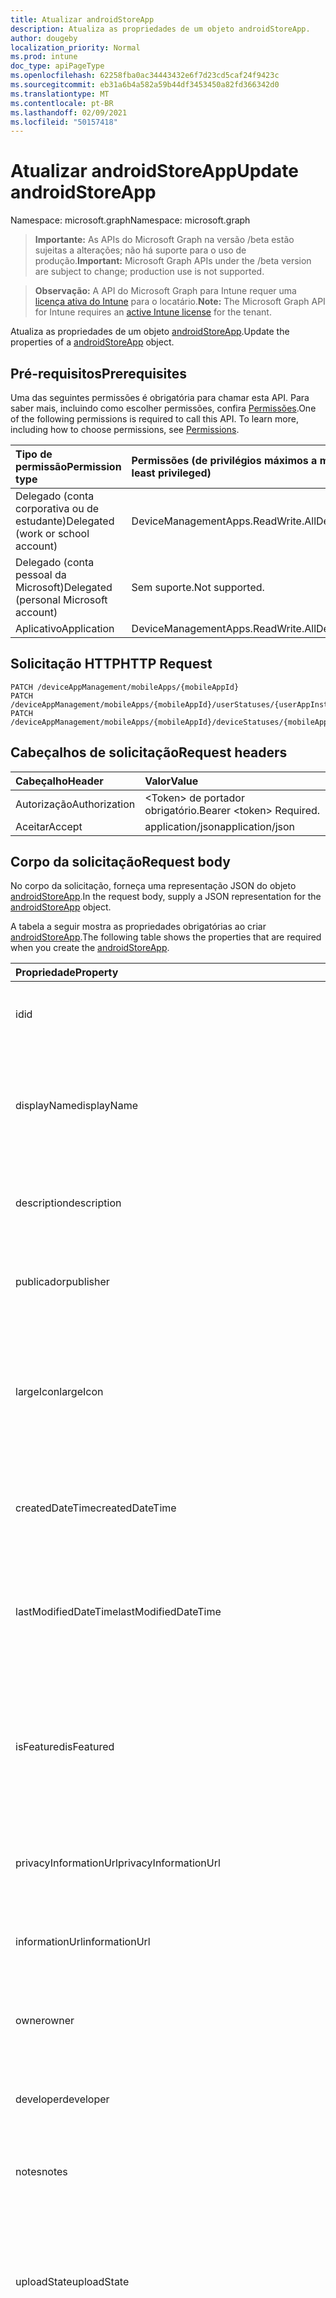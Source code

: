 ```yaml
---
title: Atualizar androidStoreApp
description: Atualiza as propriedades de um objeto androidStoreApp.
author: dougeby
localization_priority: Normal
ms.prod: intune
doc_type: apiPageType
ms.openlocfilehash: 62258fba0ac34443432e6f7d23cd5caf24f9423c
ms.sourcegitcommit: eb31a6b4a582a59b44df3453450a82fd366342d0
ms.translationtype: MT
ms.contentlocale: pt-BR
ms.lasthandoff: 02/09/2021
ms.locfileid: "50157418"
---
```

# <a name="update-androidstoreapp"></a><span data-ttu-id="cea86-103">Atualizar androidStoreApp</span><span class="sxs-lookup"><span data-stu-id="cea86-103">Update androidStoreApp</span></span>

<span data-ttu-id="cea86-104">Namespace: microsoft.graph</span><span class="sxs-lookup"><span data-stu-id="cea86-104">Namespace: microsoft.graph</span></span>

> <span data-ttu-id="cea86-105">**Importante:** As APIs do Microsoft Graph na versão /beta estão sujeitas a alterações; não há suporte para o uso de produção.</span><span class="sxs-lookup"><span data-stu-id="cea86-105">**Important:** Microsoft Graph APIs under the /beta version are subject to change; production use is not supported.</span></span>

> <span data-ttu-id="cea86-106">**Observação:** A API do Microsoft Graph para Intune requer uma [licença ativa do Intune](https://go.microsoft.com/fwlink/?linkid=839381) para o locatário.</span><span class="sxs-lookup"><span data-stu-id="cea86-106">**Note:** The Microsoft Graph API for Intune requires an [active Intune license](https://go.microsoft.com/fwlink/?linkid=839381) for the tenant.</span></span>

<span data-ttu-id="cea86-107">Atualiza as propriedades de um objeto [androidStoreApp](../resources/intune-apps-androidstoreapp.md).</span><span class="sxs-lookup"><span data-stu-id="cea86-107">Update the properties of a [androidStoreApp](../resources/intune-apps-androidstoreapp.md) object.</span></span>

## <a name="prerequisites"></a><span data-ttu-id="cea86-108">Pré-requisitos</span><span class="sxs-lookup"><span data-stu-id="cea86-108">Prerequisites</span></span>
<span data-ttu-id="cea86-p101">Uma das seguintes permissões é obrigatória para chamar esta API. Para saber mais, incluindo como escolher permissões, confira [Permissões](/graph/permissions-reference).</span><span class="sxs-lookup"><span data-stu-id="cea86-p101">One of the following permissions is required to call this API. To learn more, including how to choose permissions, see [Permissions](/graph/permissions-reference).</span></span>

|<span data-ttu-id="cea86-111">Tipo de permissão</span><span class="sxs-lookup"><span data-stu-id="cea86-111">Permission type</span></span>|<span data-ttu-id="cea86-112">Permissões (de privilégios máximos a mínimos)</span><span class="sxs-lookup"><span data-stu-id="cea86-112">Permissions (from most to least privileged)</span></span>|
|:---|:---|
|<span data-ttu-id="cea86-113">Delegado (conta corporativa ou de estudante)</span><span class="sxs-lookup"><span data-stu-id="cea86-113">Delegated (work or school account)</span></span>|<span data-ttu-id="cea86-114">DeviceManagementApps.ReadWrite.All</span><span class="sxs-lookup"><span data-stu-id="cea86-114">DeviceManagementApps.ReadWrite.All</span></span>|
|<span data-ttu-id="cea86-115">Delegado (conta pessoal da Microsoft)</span><span class="sxs-lookup"><span data-stu-id="cea86-115">Delegated (personal Microsoft account)</span></span>|<span data-ttu-id="cea86-116">Sem suporte.</span><span class="sxs-lookup"><span data-stu-id="cea86-116">Not supported.</span></span>|
|<span data-ttu-id="cea86-117">Aplicativo</span><span class="sxs-lookup"><span data-stu-id="cea86-117">Application</span></span>|<span data-ttu-id="cea86-118">DeviceManagementApps.ReadWrite.All</span><span class="sxs-lookup"><span data-stu-id="cea86-118">DeviceManagementApps.ReadWrite.All</span></span>|

## <a name="http-request"></a><span data-ttu-id="cea86-119">Solicitação HTTP</span><span class="sxs-lookup"><span data-stu-id="cea86-119">HTTP Request</span></span>
<!-- {
  "blockType": "ignored"
}
-->
``` http
PATCH /deviceAppManagement/mobileApps/{mobileAppId}
PATCH /deviceAppManagement/mobileApps/{mobileAppId}/userStatuses/{userAppInstallStatusId}/app
PATCH /deviceAppManagement/mobileApps/{mobileAppId}/deviceStatuses/{mobileAppInstallStatusId}/app
```

## <a name="request-headers"></a><span data-ttu-id="cea86-120">Cabeçalhos de solicitação</span><span class="sxs-lookup"><span data-stu-id="cea86-120">Request headers</span></span>
|<span data-ttu-id="cea86-121">Cabeçalho</span><span class="sxs-lookup"><span data-stu-id="cea86-121">Header</span></span>|<span data-ttu-id="cea86-122">Valor</span><span class="sxs-lookup"><span data-stu-id="cea86-122">Value</span></span>|
|:---|:---|
|<span data-ttu-id="cea86-123">Autorização</span><span class="sxs-lookup"><span data-stu-id="cea86-123">Authorization</span></span>|<span data-ttu-id="cea86-124">&lt;Token&gt; de portador obrigatório.</span><span class="sxs-lookup"><span data-stu-id="cea86-124">Bearer &lt;token&gt; Required.</span></span>|
|<span data-ttu-id="cea86-125">Aceitar</span><span class="sxs-lookup"><span data-stu-id="cea86-125">Accept</span></span>|<span data-ttu-id="cea86-126">application/json</span><span class="sxs-lookup"><span data-stu-id="cea86-126">application/json</span></span>|

## <a name="request-body"></a><span data-ttu-id="cea86-127">Corpo da solicitação</span><span class="sxs-lookup"><span data-stu-id="cea86-127">Request body</span></span>
<span data-ttu-id="cea86-128">No corpo da solicitação, forneça uma representação JSON do objeto [androidStoreApp](../resources/intune-apps-androidstoreapp.md).</span><span class="sxs-lookup"><span data-stu-id="cea86-128">In the request body, supply a JSON representation for the [androidStoreApp](../resources/intune-apps-androidstoreapp.md) object.</span></span>

<span data-ttu-id="cea86-129">A tabela a seguir mostra as propriedades obrigatórias ao criar [androidStoreApp](../resources/intune-apps-androidstoreapp.md).</span><span class="sxs-lookup"><span data-stu-id="cea86-129">The following table shows the properties that are required when you create the [androidStoreApp](../resources/intune-apps-androidstoreapp.md).</span></span>

|<span data-ttu-id="cea86-130">Propriedade</span><span class="sxs-lookup"><span data-stu-id="cea86-130">Property</span></span>|<span data-ttu-id="cea86-131">Tipo</span><span class="sxs-lookup"><span data-stu-id="cea86-131">Type</span></span>|<span data-ttu-id="cea86-132">Descrição</span><span class="sxs-lookup"><span data-stu-id="cea86-132">Description</span></span>|
|:---|:---|:---|
|<span data-ttu-id="cea86-133">id</span><span class="sxs-lookup"><span data-stu-id="cea86-133">id</span></span>|<span data-ttu-id="cea86-134">String</span><span class="sxs-lookup"><span data-stu-id="cea86-134">String</span></span>|<span data-ttu-id="cea86-135">Chave da entidade.</span><span class="sxs-lookup"><span data-stu-id="cea86-135">Key of the entity.</span></span> <span data-ttu-id="cea86-136">Herdado de [mobileApp](../resources/intune-shared-mobileapp.md)</span><span class="sxs-lookup"><span data-stu-id="cea86-136">Inherited from [mobileApp](../resources/intune-shared-mobileapp.md)</span></span>|
|<span data-ttu-id="cea86-137">displayName</span><span class="sxs-lookup"><span data-stu-id="cea86-137">displayName</span></span>|<span data-ttu-id="cea86-138">String</span><span class="sxs-lookup"><span data-stu-id="cea86-138">String</span></span>|<span data-ttu-id="cea86-139">O título do aplicativo importado ou definido pelo administrador.</span><span class="sxs-lookup"><span data-stu-id="cea86-139">The admin provided or imported title of the app.</span></span> <span data-ttu-id="cea86-140">Herdado de [mobileApp](../resources/intune-shared-mobileapp.md)</span><span class="sxs-lookup"><span data-stu-id="cea86-140">Inherited from [mobileApp](../resources/intune-shared-mobileapp.md)</span></span>|
|<span data-ttu-id="cea86-141">description</span><span class="sxs-lookup"><span data-stu-id="cea86-141">description</span></span>|<span data-ttu-id="cea86-142">String</span><span class="sxs-lookup"><span data-stu-id="cea86-142">String</span></span>|<span data-ttu-id="cea86-143">A descrição do aplicativo.</span><span class="sxs-lookup"><span data-stu-id="cea86-143">The description of the app.</span></span> <span data-ttu-id="cea86-144">Herdado de [mobileApp](../resources/intune-shared-mobileapp.md)</span><span class="sxs-lookup"><span data-stu-id="cea86-144">Inherited from [mobileApp](../resources/intune-shared-mobileapp.md)</span></span>|
|<span data-ttu-id="cea86-145">publicador</span><span class="sxs-lookup"><span data-stu-id="cea86-145">publisher</span></span>|<span data-ttu-id="cea86-146">String</span><span class="sxs-lookup"><span data-stu-id="cea86-146">String</span></span>|<span data-ttu-id="cea86-147">O publicador do aplicativo.</span><span class="sxs-lookup"><span data-stu-id="cea86-147">The publisher of the app.</span></span> <span data-ttu-id="cea86-148">Herdado de [mobileApp](../resources/intune-shared-mobileapp.md)</span><span class="sxs-lookup"><span data-stu-id="cea86-148">Inherited from [mobileApp](../resources/intune-shared-mobileapp.md)</span></span>|
|<span data-ttu-id="cea86-149">largeIcon</span><span class="sxs-lookup"><span data-stu-id="cea86-149">largeIcon</span></span>|[<span data-ttu-id="cea86-150">mimeContent</span><span class="sxs-lookup"><span data-stu-id="cea86-150">mimeContent</span></span>](../resources/intune-shared-mimecontent.md)|<span data-ttu-id="cea86-151">O ícone grande, a ser exibido nos detalhes do aplicativo e usado para o carregamento do ícone.</span><span class="sxs-lookup"><span data-stu-id="cea86-151">The large icon, to be displayed in the app details and used for upload of the icon.</span></span> <span data-ttu-id="cea86-152">Herdado de [mobileApp](../resources/intune-shared-mobileapp.md)</span><span class="sxs-lookup"><span data-stu-id="cea86-152">Inherited from [mobileApp](../resources/intune-shared-mobileapp.md)</span></span>|
|<span data-ttu-id="cea86-153">createdDateTime</span><span class="sxs-lookup"><span data-stu-id="cea86-153">createdDateTime</span></span>|<span data-ttu-id="cea86-154">DateTimeOffset</span><span class="sxs-lookup"><span data-stu-id="cea86-154">DateTimeOffset</span></span>|<span data-ttu-id="cea86-155">A data e a hora da criação do aplicativo.</span><span class="sxs-lookup"><span data-stu-id="cea86-155">The date and time the app was created.</span></span> <span data-ttu-id="cea86-156">Herdado de [mobileApp](../resources/intune-shared-mobileapp.md)</span><span class="sxs-lookup"><span data-stu-id="cea86-156">Inherited from [mobileApp](../resources/intune-shared-mobileapp.md)</span></span>|
|<span data-ttu-id="cea86-157">lastModifiedDateTime</span><span class="sxs-lookup"><span data-stu-id="cea86-157">lastModifiedDateTime</span></span>|<span data-ttu-id="cea86-158">DateTimeOffset</span><span class="sxs-lookup"><span data-stu-id="cea86-158">DateTimeOffset</span></span>|<span data-ttu-id="cea86-159">A data e a hora que o aplicativo foi modificado pela última vez.</span><span class="sxs-lookup"><span data-stu-id="cea86-159">The date and time the app was last modified.</span></span> <span data-ttu-id="cea86-160">Herdado de [mobileApp](../resources/intune-shared-mobileapp.md)</span><span class="sxs-lookup"><span data-stu-id="cea86-160">Inherited from [mobileApp](../resources/intune-shared-mobileapp.md)</span></span>|
|<span data-ttu-id="cea86-161">isFeatured</span><span class="sxs-lookup"><span data-stu-id="cea86-161">isFeatured</span></span>|<span data-ttu-id="cea86-162">Boolean</span><span class="sxs-lookup"><span data-stu-id="cea86-162">Boolean</span></span>|<span data-ttu-id="cea86-163">O valor que indica se o aplicativo está marcado como em destaque pelo administrador. Herdado de [mobileApp](../resources/intune-shared-mobileapp.md)</span><span class="sxs-lookup"><span data-stu-id="cea86-163">The value indicating whether the app is marked as featured by the admin. Inherited from [mobileApp](../resources/intune-shared-mobileapp.md)</span></span>|
|<span data-ttu-id="cea86-164">privacyInformationUrl</span><span class="sxs-lookup"><span data-stu-id="cea86-164">privacyInformationUrl</span></span>|<span data-ttu-id="cea86-165">String</span><span class="sxs-lookup"><span data-stu-id="cea86-165">String</span></span>|<span data-ttu-id="cea86-166">A URL da declaração de privacidade.</span><span class="sxs-lookup"><span data-stu-id="cea86-166">The privacy statement Url.</span></span> <span data-ttu-id="cea86-167">Herdado de [mobileApp](../resources/intune-shared-mobileapp.md)</span><span class="sxs-lookup"><span data-stu-id="cea86-167">Inherited from [mobileApp](../resources/intune-shared-mobileapp.md)</span></span>|
|<span data-ttu-id="cea86-168">informationUrl</span><span class="sxs-lookup"><span data-stu-id="cea86-168">informationUrl</span></span>|<span data-ttu-id="cea86-169">String</span><span class="sxs-lookup"><span data-stu-id="cea86-169">String</span></span>|<span data-ttu-id="cea86-170">A URL de informações adicionais.</span><span class="sxs-lookup"><span data-stu-id="cea86-170">The more information Url.</span></span> <span data-ttu-id="cea86-171">Herdado de [mobileApp](../resources/intune-shared-mobileapp.md)</span><span class="sxs-lookup"><span data-stu-id="cea86-171">Inherited from [mobileApp](../resources/intune-shared-mobileapp.md)</span></span>|
|<span data-ttu-id="cea86-172">owner</span><span class="sxs-lookup"><span data-stu-id="cea86-172">owner</span></span>|<span data-ttu-id="cea86-173">String</span><span class="sxs-lookup"><span data-stu-id="cea86-173">String</span></span>|<span data-ttu-id="cea86-174">O proprietário do conteúdo.</span><span class="sxs-lookup"><span data-stu-id="cea86-174">The owner of the app.</span></span> <span data-ttu-id="cea86-175">Herdado de [mobileApp](../resources/intune-shared-mobileapp.md)</span><span class="sxs-lookup"><span data-stu-id="cea86-175">Inherited from [mobileApp](../resources/intune-shared-mobileapp.md)</span></span>|
|<span data-ttu-id="cea86-176">developer</span><span class="sxs-lookup"><span data-stu-id="cea86-176">developer</span></span>|<span data-ttu-id="cea86-177">String</span><span class="sxs-lookup"><span data-stu-id="cea86-177">String</span></span>|<span data-ttu-id="cea86-178">O desenvolvedor do aplicativo.</span><span class="sxs-lookup"><span data-stu-id="cea86-178">The developer of the app.</span></span> <span data-ttu-id="cea86-179">Herdado de [mobileApp](../resources/intune-shared-mobileapp.md)</span><span class="sxs-lookup"><span data-stu-id="cea86-179">Inherited from [mobileApp](../resources/intune-shared-mobileapp.md)</span></span>|
|<span data-ttu-id="cea86-180">notes</span><span class="sxs-lookup"><span data-stu-id="cea86-180">notes</span></span>|<span data-ttu-id="cea86-181">String</span><span class="sxs-lookup"><span data-stu-id="cea86-181">String</span></span>|<span data-ttu-id="cea86-182">Anotações do aplicativo.</span><span class="sxs-lookup"><span data-stu-id="cea86-182">Notes for the app.</span></span> <span data-ttu-id="cea86-183">Herdado de [mobileApp](../resources/intune-shared-mobileapp.md)</span><span class="sxs-lookup"><span data-stu-id="cea86-183">Inherited from [mobileApp](../resources/intune-shared-mobileapp.md)</span></span>|
|<span data-ttu-id="cea86-184">uploadState</span><span class="sxs-lookup"><span data-stu-id="cea86-184">uploadState</span></span>|<span data-ttu-id="cea86-185">Int32</span><span class="sxs-lookup"><span data-stu-id="cea86-185">Int32</span></span>|<span data-ttu-id="cea86-186">O estado de carregamento.</span><span class="sxs-lookup"><span data-stu-id="cea86-186">The upload state.</span></span> <span data-ttu-id="cea86-187">Os valores possíveis são: 0 - `Not Ready` , 1 - `Ready` , 2 - `Processing` .</span><span class="sxs-lookup"><span data-stu-id="cea86-187">Possible values are: 0 - `Not Ready`, 1 - `Ready`, 2 - `Processing`.</span></span> <span data-ttu-id="cea86-188">Herdado de [mobileApp](../resources/intune-shared-mobileapp.md)</span><span class="sxs-lookup"><span data-stu-id="cea86-188">Inherited from [mobileApp](../resources/intune-shared-mobileapp.md)</span></span>|
|<span data-ttu-id="cea86-189">publishingState</span><span class="sxs-lookup"><span data-stu-id="cea86-189">publishingState</span></span>|[<span data-ttu-id="cea86-190">mobileAppPublishingState</span><span class="sxs-lookup"><span data-stu-id="cea86-190">mobileAppPublishingState</span></span>](../resources/intune-apps-mobileapppublishingstate.md)|<span data-ttu-id="cea86-191">O estado de publicação do aplicativo.</span><span class="sxs-lookup"><span data-stu-id="cea86-191">The publishing state for the app.</span></span> <span data-ttu-id="cea86-192">O aplicativo não pode ser assinado, a menos que ele seja publicado.</span><span class="sxs-lookup"><span data-stu-id="cea86-192">The app cannot be assigned unless the app is published.</span></span> <span data-ttu-id="cea86-193">Herdado de [mobileApp](../resources/intune-shared-mobileapp.md).</span><span class="sxs-lookup"><span data-stu-id="cea86-193">Inherited from [mobileApp](../resources/intune-shared-mobileapp.md).</span></span> <span data-ttu-id="cea86-194">Os valores possíveis são: `notPublished`, `processing`, `published`.</span><span class="sxs-lookup"><span data-stu-id="cea86-194">Possible values are: `notPublished`, `processing`, `published`.</span></span>|
|<span data-ttu-id="cea86-195">isAssigned</span><span class="sxs-lookup"><span data-stu-id="cea86-195">isAssigned</span></span>|<span data-ttu-id="cea86-196">Boolean</span><span class="sxs-lookup"><span data-stu-id="cea86-196">Boolean</span></span>|<span data-ttu-id="cea86-197">O valor que indica se o aplicativo está atribuído a pelo menos um grupo.</span><span class="sxs-lookup"><span data-stu-id="cea86-197">The value indicating whether the app is assigned to at least one group.</span></span> <span data-ttu-id="cea86-198">Herdado de [mobileApp](../resources/intune-shared-mobileapp.md)</span><span class="sxs-lookup"><span data-stu-id="cea86-198">Inherited from [mobileApp](../resources/intune-shared-mobileapp.md)</span></span>|
|<span data-ttu-id="cea86-199">roleScopeTagIds</span><span class="sxs-lookup"><span data-stu-id="cea86-199">roleScopeTagIds</span></span>|<span data-ttu-id="cea86-200">Coleção de cadeias de caracteres</span><span class="sxs-lookup"><span data-stu-id="cea86-200">String collection</span></span>|<span data-ttu-id="cea86-201">Lista de IDs de marca de escopo para este aplicativo móvel.</span><span class="sxs-lookup"><span data-stu-id="cea86-201">List of scope tag ids for this mobile app.</span></span> <span data-ttu-id="cea86-202">Herdado de [mobileApp](../resources/intune-shared-mobileapp.md)</span><span class="sxs-lookup"><span data-stu-id="cea86-202">Inherited from [mobileApp](../resources/intune-shared-mobileapp.md)</span></span>|
|<span data-ttu-id="cea86-203">dependentAppCount</span><span class="sxs-lookup"><span data-stu-id="cea86-203">dependentAppCount</span></span>|<span data-ttu-id="cea86-204">Int32</span><span class="sxs-lookup"><span data-stu-id="cea86-204">Int32</span></span>|<span data-ttu-id="cea86-205">O número total de dependências que o aplicativo filho tem.</span><span class="sxs-lookup"><span data-stu-id="cea86-205">The total number of dependencies the child app has.</span></span> <span data-ttu-id="cea86-206">Herdado de [mobileApp](../resources/intune-shared-mobileapp.md)</span><span class="sxs-lookup"><span data-stu-id="cea86-206">Inherited from [mobileApp](../resources/intune-shared-mobileapp.md)</span></span>|
|<span data-ttu-id="cea86-207">supersedingAppCount</span><span class="sxs-lookup"><span data-stu-id="cea86-207">supersedingAppCount</span></span>|<span data-ttu-id="cea86-208">Int32</span><span class="sxs-lookup"><span data-stu-id="cea86-208">Int32</span></span>|<span data-ttu-id="cea86-209">O número total de aplicativos que este aplicativo é direta ou indiretamente é supersedido.</span><span class="sxs-lookup"><span data-stu-id="cea86-209">The total number of apps this app directly or indirectly supersedes.</span></span> <span data-ttu-id="cea86-210">Herdado de [mobileApp](../resources/intune-shared-mobileapp.md)</span><span class="sxs-lookup"><span data-stu-id="cea86-210">Inherited from [mobileApp](../resources/intune-shared-mobileapp.md)</span></span>|
|<span data-ttu-id="cea86-211">supersededAppCount</span><span class="sxs-lookup"><span data-stu-id="cea86-211">supersededAppCount</span></span>|<span data-ttu-id="cea86-212">Int32</span><span class="sxs-lookup"><span data-stu-id="cea86-212">Int32</span></span>|<span data-ttu-id="cea86-213">O número total de aplicativos pelos quais esse aplicativo é direta ou indiretamente sobressu valorado.</span><span class="sxs-lookup"><span data-stu-id="cea86-213">The total number of apps this app is directly or indirectly superseded by.</span></span> <span data-ttu-id="cea86-214">Herdado de [mobileApp](../resources/intune-shared-mobileapp.md)</span><span class="sxs-lookup"><span data-stu-id="cea86-214">Inherited from [mobileApp](../resources/intune-shared-mobileapp.md)</span></span>|
|<span data-ttu-id="cea86-215">packageId</span><span class="sxs-lookup"><span data-stu-id="cea86-215">packageId</span></span>|<span data-ttu-id="cea86-216">String</span><span class="sxs-lookup"><span data-stu-id="cea86-216">String</span></span>|<span data-ttu-id="cea86-217">O identificador do pacote.</span><span class="sxs-lookup"><span data-stu-id="cea86-217">The package identifier.</span></span>|
|<span data-ttu-id="cea86-218">appIdentifier</span><span class="sxs-lookup"><span data-stu-id="cea86-218">appIdentifier</span></span>|<span data-ttu-id="cea86-219">String</span><span class="sxs-lookup"><span data-stu-id="cea86-219">String</span></span>|<span data-ttu-id="cea86-220">O Nome da Identidade.</span><span class="sxs-lookup"><span data-stu-id="cea86-220">The Identity Name.</span></span>|
|<span data-ttu-id="cea86-221">appStoreUrl</span><span class="sxs-lookup"><span data-stu-id="cea86-221">appStoreUrl</span></span>|<span data-ttu-id="cea86-222">Cadeia de caracteres</span><span class="sxs-lookup"><span data-stu-id="cea86-222">String</span></span>|<span data-ttu-id="cea86-223">A URL da loja de aplicativos Android.</span><span class="sxs-lookup"><span data-stu-id="cea86-223">The Android app store URL.</span></span>|
|<span data-ttu-id="cea86-224">minimumSupportedOperatingSystem</span><span class="sxs-lookup"><span data-stu-id="cea86-224">minimumSupportedOperatingSystem</span></span>|[<span data-ttu-id="cea86-225">androidMinimumOperatingSystem</span><span class="sxs-lookup"><span data-stu-id="cea86-225">androidMinimumOperatingSystem</span></span>](../resources/intune-apps-androidminimumoperatingsystem.md)|<span data-ttu-id="cea86-226">O valor do sistema de operacional mínimo aplicável.</span><span class="sxs-lookup"><span data-stu-id="cea86-226">The value for the minimum applicable operating system.</span></span>|



## <a name="response"></a><span data-ttu-id="cea86-227">Resposta</span><span class="sxs-lookup"><span data-stu-id="cea86-227">Response</span></span>
<span data-ttu-id="cea86-228">Se bem-sucedido, este método retornará um código de resposta `200 OK` e um objeto [androidStoreApp](../resources/intune-apps-androidstoreapp.md) atualizado no corpo da resposta.</span><span class="sxs-lookup"><span data-stu-id="cea86-228">If successful, this method returns a `200 OK` response code and an updated [androidStoreApp](../resources/intune-apps-androidstoreapp.md) object in the response body.</span></span>

## <a name="example"></a><span data-ttu-id="cea86-229">Exemplo</span><span class="sxs-lookup"><span data-stu-id="cea86-229">Example</span></span>

### <a name="request"></a><span data-ttu-id="cea86-230">Solicitação</span><span class="sxs-lookup"><span data-stu-id="cea86-230">Request</span></span>
<span data-ttu-id="cea86-231">Este é um exemplo da solicitação.</span><span class="sxs-lookup"><span data-stu-id="cea86-231">Here is an example of the request.</span></span>
``` http
PATCH https://graph.microsoft.com/beta/deviceAppManagement/mobileApps/{mobileAppId}
Content-type: application/json
Content-length: 1327

{
  "@odata.type": "#microsoft.graph.androidStoreApp",
  "displayName": "Display Name value",
  "description": "Description value",
  "publisher": "Publisher value",
  "largeIcon": {
    "@odata.type": "microsoft.graph.mimeContent",
    "type": "Type value",
    "value": "dmFsdWU="
  },
  "isFeatured": true,
  "privacyInformationUrl": "https://example.com/privacyInformationUrl/",
  "informationUrl": "https://example.com/informationUrl/",
  "owner": "Owner value",
  "developer": "Developer value",
  "notes": "Notes value",
  "uploadState": 11,
  "publishingState": "processing",
  "isAssigned": true,
  "roleScopeTagIds": [
    "Role Scope Tag Ids value"
  ],
  "dependentAppCount": 1,
  "supersedingAppCount": 3,
  "supersededAppCount": 2,
  "packageId": "Package Id value",
  "appIdentifier": "App Identifier value",
  "appStoreUrl": "https://example.com/appStoreUrl/",
  "minimumSupportedOperatingSystem": {
    "@odata.type": "microsoft.graph.androidMinimumOperatingSystem",
    "v4_0": true,
    "v4_0_3": true,
    "v4_1": true,
    "v4_2": true,
    "v4_3": true,
    "v4_4": true,
    "v5_0": true,
    "v5_1": true,
    "v6_0": true,
    "v7_0": true,
    "v7_1": true,
    "v8_0": true,
    "v8_1": true,
    "v9_0": true,
    "v10_0": true,
    "v11_0": true
  }
}
```

### <a name="response"></a><span data-ttu-id="cea86-232">Resposta</span><span class="sxs-lookup"><span data-stu-id="cea86-232">Response</span></span>
<span data-ttu-id="cea86-p121">Veja a seguir um exemplo da resposta. Observação: o objeto response mostrado aqui pode estar truncado por motivos de concisão. Todas as propriedades serão retornadas de uma chamada real.</span><span class="sxs-lookup"><span data-stu-id="cea86-p121">Here is an example of the response. Note: The response object shown here may be truncated for brevity. All of the properties will be returned from an actual call.</span></span>
``` http
HTTP/1.1 200 OK
Content-Type: application/json
Content-Length: 1499

{
  "@odata.type": "#microsoft.graph.androidStoreApp",
  "id": "1f2b7654-7654-1f2b-5476-2b1f54762b1f",
  "displayName": "Display Name value",
  "description": "Description value",
  "publisher": "Publisher value",
  "largeIcon": {
    "@odata.type": "microsoft.graph.mimeContent",
    "type": "Type value",
    "value": "dmFsdWU="
  },
  "createdDateTime": "2017-01-01T00:02:43.5775965-08:00",
  "lastModifiedDateTime": "2017-01-01T00:00:35.1329464-08:00",
  "isFeatured": true,
  "privacyInformationUrl": "https://example.com/privacyInformationUrl/",
  "informationUrl": "https://example.com/informationUrl/",
  "owner": "Owner value",
  "developer": "Developer value",
  "notes": "Notes value",
  "uploadState": 11,
  "publishingState": "processing",
  "isAssigned": true,
  "roleScopeTagIds": [
    "Role Scope Tag Ids value"
  ],
  "dependentAppCount": 1,
  "supersedingAppCount": 3,
  "supersededAppCount": 2,
  "packageId": "Package Id value",
  "appIdentifier": "App Identifier value",
  "appStoreUrl": "https://example.com/appStoreUrl/",
  "minimumSupportedOperatingSystem": {
    "@odata.type": "microsoft.graph.androidMinimumOperatingSystem",
    "v4_0": true,
    "v4_0_3": true,
    "v4_1": true,
    "v4_2": true,
    "v4_3": true,
    "v4_4": true,
    "v5_0": true,
    "v5_1": true,
    "v6_0": true,
    "v7_0": true,
    "v7_1": true,
    "v8_0": true,
    "v8_1": true,
    "v9_0": true,
    "v10_0": true,
    "v11_0": true
  }
}
```




